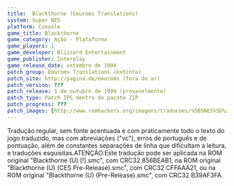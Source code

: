```yaml
---
title:  Blackthorne (Emuroms Translations)
system: Super NES
platform: Console
game_title: Blackthorne
game_category: Ação - Plataforma
game_players: 1
game_developer: Blizzard Entertainment
game_publisher: Interplay
game_release_date: setembro de 1994
patch_group: Emuroms Translations (extinto)
patch_site: http://pagina.de/emuroms (fora do ar)
patch_version: ???
patch_release: 1 de outubro de 1999 (provavelmente)
patch_type: Patch IPS dentro de pacote ZIP
patch_progress: ???
patch_images: [http://www.romhackers.org/imagens/traducoes/%5BSNES%5D%20Blackthorne%20-%20Emuroms%20-%201.png,http://www.romhackers.org/imagens/traducoes/%5BSNES%5D%20Blackthorne%20-%20Emuroms%20-%202.png,http://www.romhackers.org/imagens/traducoes/%5BSNES%5D%20Blackthorne%20-%20Emuroms%20-%203.png]
---
```

Tradução regular, sem fonte acentuada e com praticamente todo o texto do jogo traduzido, mas com abreviações ("vc"), erros de português e de pontuação, além de constantes separações de linha que dificultam a leitura, e traduções esquisitas.ATENÇÃO:Este tradução pode ser aplicada na ROM original "Blackthorne (U) [!].smc", com CRC32 856BEAB1, na ROM original "Blackthorne (U) (CES Pre-Release).smc", com CRC32 CFFAAA21, ou na ROM original "Blackthorne (U) (Pre-Release).smc", com CRC32 B39AF3FA.